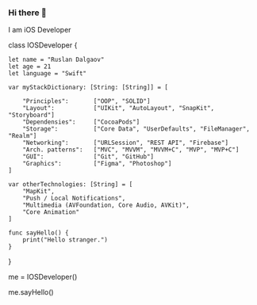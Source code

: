 ### Hi there 👋
I am iOS Developer

class IOSDeveloper {
    
    let name = "Ruslan Dalgaov"
    let age = 21
    let language = "Swift"
    
    var myStackDictionary: [String: [String]] = [
        
        "Principles":       ["OOP", "SOLID"]
        "Layout":           ["UIKit", "AutoLayout", "SnapKit", "Storyboard"]
        "Dependensies":     ["CocoaPods"]
        "Storage":          ["Core Data", "UserDefaults", "FileManager", "Realm"]
        "Networking":       ["URLSession", "REST API", "Firebase"]
        "Arch. patterns":   ["MVC", "MVVM", "MVVM+C", "MVP", "MVP+C"]
        "GUI":              ["Git", "GitHub"]
        "Graphics":         ["Figma", "Photoshop"]
    ]
    
    var otherTechnologies: [String] = [
        "MapKit",
        "Push / Local Notifications",
        "Multimedia (AVFoundation, Core Audio, AVKit)",
        "Core Animation"
    ]
    
    func sayHello() {
        print("Hello stranger.")
    }
}
    
me = IOSDeveloper()

me.sayHello()
